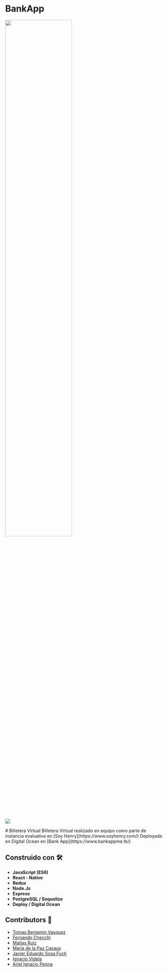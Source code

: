 # BankApp
<p align='left'>
    <img src='https://user-images.githubusercontent.com/65245824/95641354-25b67580-0a78-11eb-921e-b93512cd5b9d.jpg' width="65%" </img>  
</p>
<p align='left'>
  <img src='https://user-images.githubusercontent.com/65245824/95641384-58f90480-0a78-11eb-8a50-35b02188c28c.png' </img>
</p>
# Billetera Virtual
Billetera Virtual realizado en equipo como parte de instancia evaluativa en [Soy Henry](https://www.soyhenry.com/)
Deployada en Digital Ocean en [Bank App](https://www.bankappme.tk/)

## Construido con 🛠️   
* **JavaScript (ES6)**
* **React - Native**
* **Redux**
* **Node.Js**
* **Express**
* **PostgreSQL / Sequelize**
* **Deploy / Digital Ocean**


## Contributors 🚀

* [Tomas Benjamin Vasquez](https://github.com/tomas0011)
* [Fernando Checchi](https://github.com/FernandoChecchi)
* [Matias Ruiz](https://github.com/matiasruizmdz)
* [María de la Paz Casaux](https://github.com/paz873107)
* [Javier Eduardo Sosa Fuch](https://github.com/Zoaxx1)
* [Ignacio Videla](https://github.com/ignaciovid)
* [Ariel Ignacio Penna](https://github.com/ArielPenna)
